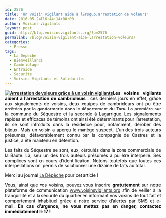 ```yaml
---
id: 2576
title: 'Un voisin vigilant aide à l&rsquo;arrestation de voleurs'
date: 2016-05-24T16:44:14+00:00
author: Voisins Vigilants
layout: post
guid: http://blog.voisinsvigilants.org/?p=2576
permalink: /blog/voisin-vigilant-aide-larrestation-voleurs/
categories:
  - Presse
tags:
  - La Depeche
  - Bienveillance
  - Cambriolage
  - Entraide
  - Securite 
  - Voisins Vigilants et Solidarites
---
```

<p style="text-align: justify;">
  <strong><a href="./../../images/2016/05/arrestation-voleur.png"><img class="alignleft wp-image-2579" src="./../../images/2016/05/arrestation-voleur.png" alt="Arrestation de voleurs grâce à un voisin vigilants" /></a><span style="color: #000000;">Les voisins vigilants aident à l&rsquo;arrestation de cambrioleurs</span></strong><span style="color: #000000;"> : ces derniers jours en effet, grâce aux signalements de voisins, deux équipes de cambrioleurs ont pu être arrêtées par la gendarmerie dans le département du Tarn. La première sur la commune du Séquestre et la seconde à Lagarrigue. Les signalements rapides et efficaces de témoins ont ainsi été déterminants pour l&rsquo;arrestation, ils se sont introduits dans la résidence pour, notamment, dérober des bijoux. Mais un voisin a aperçu le manège suspect. L&rsquo;un des trois auteurs présumés, défavorablement connu par la compagnie de Castres et la justice, a été maintenu en détention.</span>
</p>

<p style="text-align: justify;">
  <span style="color: #000000;">Les faits du Séquestre se sont, eux, déroulés dans la zone commerciale de la Baute. Là, seul un des trois auteurs présumés a pu être interpellé. Ses complices sont en cours d&rsquo;identification. Notons toutefois que toutes ces interpellations ont permis de solutionner une dizaine de faits au total.</span>
</p>

<p style="text-align: justify;">
  <span style="font-weight: inherit; font-style: inherit; color: #464646;"><span style="font-weight: inherit; font-style: inherit;"><span style="font-weight: inherit; font-style: inherit; color: #000000;">Merci au journal</span><span style="font-weight: inherit; font-style: inherit; color: #000000;"><span style="color: #464646;"> <a href="http://www.ladepeche.fr/article/2016/04/28/2334175-un-voisin-vigilant-aide-a-l-arrestation-de-voleurs.html">La Dépêche</a> </span></span></span></span><span style="font-weight: inherit; font-style: inherit; color: #000000;">pour cet article !</span>
</p>

<p style="text-align: justify;">
  <span style="color: #000000;">Vous, ainsi que vos voisins, pouvez vous inscrire <strong>gratuitement</strong> sur notre plateforme de communication <a href="www.voisinsvigilants.org">www.voisinsvigilants.org</a></span><span style="color: #000000;"> afin de veiller à la tranquillité et à la sécurité du quartier en informant vos voisins de tout fait et comportement inhabituel grâce à notre service d’alertes par SMS et e-mail. <strong style="font-style: inherit;">En cas d’urgence, ne vous mettez pas en danger, contactez immédiatement le 17 !</strong></span>
</p>
